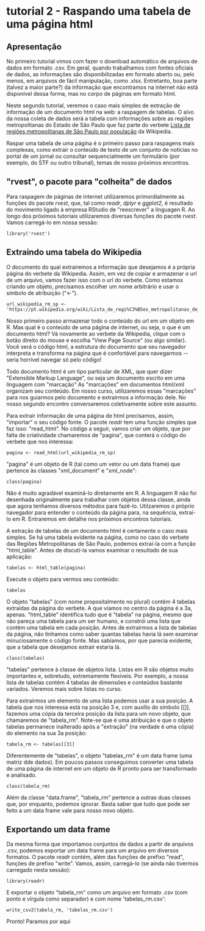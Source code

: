 # tutorial 2 - Raspando uma tabela de uma página html

## Apresentação

No primeiro tutorial vimos com fazer o download automático de arquivos de dados em formato .csv. Em geral, quando trabalhamos com fontes oficiais de dados, as informações são disponibilizadas em formato aberto ou, pelo menos, em arquivos de fácil manipulação, como .xlsx. Entretanto, boa parte (talvez a maior parte?) da informação que encontramos na internet não está disponível dessa forma, mas no corpo de páginas em formato html.

Neste segundo tutorial, veremos o caso mais simples de extração de informação de um documento html na web: a raspagem de tabelas. O alvo da nossa coleta de dados será a tabela com informações sobre as regiões metropolitanas do Estado de São Paulo que faz parte do verbete [Lista de regiões metropolitanas de São Paulo por população](https://pt.wikipedia.org/wiki/Lista_de_regi%C3%B5es_metropolitanas_de_S%C3%A3o_Paulo_por_popula%C3%A7%C3%A3o) da Wikipedia.

Raspar uma tabela de uma página é o primeiro passo para raspagens mais complexas, como extrair o conteúdo de texto de um conjunto de notícias no portal de um jornal ou consultar sequencialmente um formulário (por exemplo, do STF ou outro tribunal), temas de nosso próximos encontros.

## "rvest", o pacote para "colheita" de dados

Para raspagem de páginas de internet utilizaremos primordialmente as funções do pacote _rvest_, que, tal como _readr_, _dplyr_ e _ggplot2_, é resultado do movimento ligado à empresa RStudio de "reescrever" a linguagen R. Ao longo dos próximos tutoriais utilizaremos diversas funções do pacote _rvest_. Vamos carregá-lo em nossa sessão:

```{r}
library('rvest')
```

## Extraindo uma tabela do Wikipedia

O documento do qual extrairemos a informação que desejamos é a própria página do verbete da Wikipedia. Assim, em vez de copiar e armazenar o url de um arquivo, vamos fazer isso com o url do verbete. Como estamos criando um objeto, precisamos escolher um nome arbitrário e usar o símbolo de atribuição ("<-").

```{r}
url_wikipedia_rm_sp <- 'https://pt.wikipedia.org/wiki/Lista_de_regi%C3%B5es_metropolitanas_de_S%C3%A3o_Paulo_por_popula%C3%A7%C3%A3o'
```

Nosso primeiro passo armazenar todo o conteúdo do url em um objeto em R. Mas qual é o conteúdo de uma página de internet, ou seja, o que é um documento html? Vá novamente ao verbete da Wikipedia, clique com o botão direito do mouse e escolha "View Page Source" (ou algo similar). Você verá o código html, a estrutura do documento que seu navegador interpreta e transforma na página que é confortável para navegarmos -- seria horrível navegar só pelo código!

Todo documento html é um tipo particular de XML, que quer dizer "Extensible Markup Language", ou seja um documento escrito em uma linguagem com "marcação" As "marcações" em documentos html/xml organizam seu conteúdo. Em nosso curso, utilizaremos essas "marcações" para nos guiarmos pelo documento e extraírmos a informação dele. No nosso segundo encontro conversaremos coletivamente sobre este assunto.

Para extrair informação de uma página de html precisamos, assim, "importar" o seu código fonte. O pacote _readr_ tem uma função simples que faz isso: "read\_html". No código a seguir, vamos criar um objeto, que por falta de criatividade chamaremos de "pagina", que conterá o código do verbete que nos interessa:

```{r}
pagina <- read_html(url_wikipedia_rm_sp)
```

"pagina" é um objeto de R (tal como um vetor ou um data frame) que pertence às classes "xml_document" e "xml_node":

```{r}
class(pagina)
```

Não é muito agradável examiná-lo diretamente em R. A linguagem R não foi desenhada originalmente para trabalhar com objetos dessa classe, ainda que agora tenhamos diversos métodos para fazê-lo. Utilzaremos o próprio navegador para entender o conteúdo da página para, na sequência, extraí-lo em R. Entraremos em detalhe nos próximos encontros tutoriais.

A extração de tabelas de um documento html é certamente o caso mais simples. Se há uma tabela evidente na página, como no caso do verbete das Regiões Metropolitanas de São Paulo, podemos extraí-la com a função "html\_table". Antes de discutí-la vamos examinar o resultado de sua aplicação:

```{r}
tabelas <- html_table(pagina)
```

Execute o objeto para vermos seu conteúdo:

```{r}
tabelas
```

O objeto "tabelas" (com nome propositalmente no plural) contém 4 tabelas extraídas da página do verbete. A que víamos no centro da página é a 3a, apenas. "html\_table" identifica tudo que é "tabela" na página, mesmo que não pareça uma tabela para um ser humano, e constrói uma lista que contém uma tabela em cada posição. Antes de extraírmos a lista de tabelas da página, não tínhamos como saber quantas tabelas havia lá sem examinar minuciosamente o código fonte. Mas sabíamos, por que parecia evidente, que a tabela que desejamos extrair estaria lá.

```{r}
class(tabelas)
```

"tabelas" pertence à classe de objetos lista. Listas em R são objetos muito importantes e, sobretudo, extremamente flexíveis. Por exemplo, a nossa lista de tabelas contém 4 tabelas de dimensões e conteúdos bastante variados. Veremos mais sobre listas no curso.


Para extraírmos um elemento de uma lista podemos usar a sua posição. A tabela que nos interessa está na posição 3 e, com auxílio do símbolo [[]], fazemos uma cópia da terceira posição da lista para um novo objeto, que chamaremos de "tabela_rm". Note-se que é uma atribuição e que o objeto tabelas permanece inalterado após a "extração" (na verdade é uma cópia) do elemento na sua 3a posição:

```{r}
tabela_rm <- tabelas[[3]]
```

Diferentemente de "tabelas", o objeto "tabelas_rm" é um data frame (uma matriz dde dados). Em poucos passos conseguimos converter uma tabela de uma página de internet em um objeto de R pronto para ser transformado e analisado.

```{r}
class(tabela_rm)
```

Além da classe "data.frame", "tabela_rm" pertence a outras duas classes que, por enquanto, podemos ignorar. Basta saber que tudo que pode ser feito a um data frame vale para nosso novo objeto.

## Exportando um data frame

Da mesma forma que importamos conjuntos de dados a partir de arquivos .csv, podemos exportar um data frame para um arquivo em diversos formatos. O pacote _readr_ contém, além das funções de prefixo "read", funções de prefixo "write". Vamos, assim, carregá-lo (se ainda não tivermos carregado nesta sessão):

```{r}
library(readr)
```

E exportar o objeto "tabela_rm" como um arquivo em formato .csv (com ponto e vírgula como separador) e com nome 'tabelas_rm.csv': 

```{r}
write_csv2(tabela_rm, 'tabelas_rm.csv')
```

Pronto! Paramos por aqui